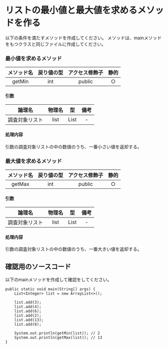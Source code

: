 # リストの最小値と最大値を求めるメソッドを作る

以下の条件を満たすメソッドを作成してください。
メソッドは、mainメソッドをもつクラスと同じファイルに作成してください。

### 最小値を求めるメソッド

|メソッド名 | 戻り値の型 | アクセス修飾子 | 静的 | 
|:-:|:-:|:-:|:-:|
| getMin | int | public | ○ | 

#### 引数

| 論理名 | 物理名 | 型 | 備考 | 
|:-:|:-:|:-:|:-:|
|調査対象リスト | list | List<Integer> | - |

#### 処理内容

引数の調査対象リストの中の数値のうち、一番小さい値を返却する。

### 最大値を求めるメソッド

|メソッド名 | 戻り値の型 | アクセス修飾子 | 静的 | 
|:-:|:-:|:-:|:-:|
| getMax | int | public | ○ | 

#### 引数

| 論理名 | 物理名 | 型 | 備考 | 
|:-:|:-:|:-:|:-:|
|調査対象リスト | list | List<Integer> | - |

#### 処理内容

引数の調査対象リストの中の数値のうち、一番大きい値を返却する。


## 確認用のソースコード

以下のmainメソッドを作成して確認をしてください。

```
public static void main(String[] args) {
    List<Integer> list = new ArrayList<>();

    list.add(3);
    list.add(4);
    list.add(6);
    list.add(2);
    list.add(13);
    list.add(8);

    System.out.println(getMin(list)); // 2
    System.out.println(getMax(list)); // 13
}
```
